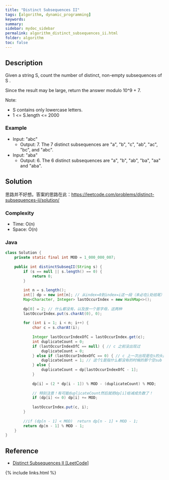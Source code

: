 ```yaml
---
title: "Distinct Subsequences II"
tags: [algorithm, dynamic_programming]
keywords:
summary:
sidebar: mydoc_sidebar
permalink: algorithm_distinct_subsequences_ii.html
folder: algorithm
toc: false
---
```


## Description
Given a string S, count the number of distinct, non-empty subsequences of S .

Since the result may be large, return the answer modulo 10^9 + 7.

Note:
* S contains only lowercase letters.
* 1 <= S.length <= 2000

### Example
* Input: "abc"
  * Output: 7. The 7 distinct subsequences are "a", "b", "c", "ab", "ac", "bc", and "abc".
* Input: "aba"
  * Output: 6. The 6 distinct subsequences are "a", "b", "ab", "ba", "aa" and "aba".

## Solution
思路并不好想。答案的思路在此：https://leetcode.com/problems/distinct-subsequences-ii/solution/



### Complexity
* Time: O(n)
* Space: O(n)

### Java
```java
class Solution {
    private static final int MOD = 1_000_000_007;
    
    public int distinctSubseqII(String s) {
        if (s == null || s.length() == 0) {
            return 0;
        }
        
        int n = s.length();
        int[] dp = new int[n]; // 从index=0到index=i这一段（未必在i处结尾）共有多少种不同的sub sequences
        Map<Character, Integer> lastOccurIndex = new HashMap<>();
        
        dp[0] = 2; // 什么都没有，以及放一个首字母，这两种
        lastOccurIndex.put(s.charAt(0), 0);
        
        for (int i = 1; i < n; i++) {
            char c = s.charAt(i);
            
            Integer lastOccurIndexOfC = lastOccurIndex.get(c);
            int duplicateCount = 0;
            if (lastOccurIndexOfC == null) { // c 之前没出现过
                duplicateCount = 0;
            } else if (lastOccurIndexOfC == 0) { // c 上一次出现是在s的头部第一个字母处
                duplicateCount = 1; // 这个1是指什么都没有的时候的那个空sub sequence。或者说是用 2 * 2 - 3 = 1 反推得来的
            } else {
                duplicateCount = dp[lastOccurIndexOfC - 1];
            }
            
            dp[i] = (2 * dp[i - 1]) % MOD - (duplicateCount) % MOD;
            
            // 特别注意！有可能duplicateCount然后就把dp[i]给减成负数了！
            if (dp[i] <= 0) dp[i] += MOD;
            
            lastOccurIndex.put(c, i);
        }
        
        //if (dp[n - 1] < MOD)  return dp[n - 1] + MOD - 1;
        return dp[n - 1] % MOD - 1;
    }
} 
```

## Reference
* [Distinct Subsequences II [LeetCode]](https://leetcode.com/problems/distinct-subsequences-ii/description/)

{% include links.html %}
